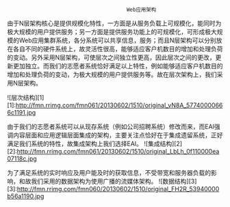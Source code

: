                                            Web应用架构
由于N层架构核心是提供规模化特性，一方面是从服务负载上可规模化，能同时为极大规模的用户提供服务；另一方面是提供服务功能上的可规模化，可形成极大规模的Web应用集群系统，各分系统可以共享信息，服务；而且N层架构可以分别放在各自不同的硬件系统上，故灵活性很高，能够适应客户机数目的增加和处理负荷的变动。另外采用N层架构，可使层次之间独立性更高，因此层次之间的更改，更新更加独立。而我们的志愿者系统恰好满足以上特性，例如能够适应客户机数目的增加和处理负荷的变动，为极大规模的用户提供服务等。故在层次架构上，我们采用N层架构。

![层次结构][1]
[1]:http://fmn.rrimg.com/fmn061/20130602/1510/original_vN8A_57740000666c1191.jpg

由于我们的志愿者系统可以从现存系统（例如公司招聘系统）修改而来，而EAI强调内容层面和应用逻辑层面集成的架构，主要关注点恰好在于集成遗留系统，正好满足我们系统的特性，故集成架构上我们选择EAI。
![集成结构][2]
[2]:http://fmn.rrimg.com/fmn061/20130602/1510/original_LbLh_0f110000ea07118c.jpg

为了满足系统的实时响应及用户能及时的获取信息，不受带宽和服务器负载的影响，和故我们采用的数据架构为使用广播的流媒体架构。
![数据结构][3]
[3]:http://fmn.rrimg.com/fmn060/20130602/1510/original_FH2R_53940000b56a1190.jpg
